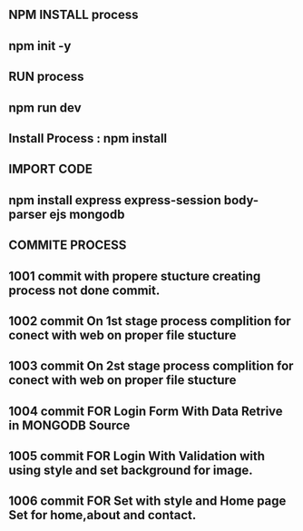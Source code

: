 ## NPM INSTALL process
## npm init -y 

## RUN process
## npm run dev

## Install Process : npm install <PackageName>




## IMPORT CODE 

## npm install express express-session body-parser ejs mongodb
<!-- npm install --save-dev @types/node -->
<!-- npm install ejs-lint --save-dev -->

## COMMITE PROCESS 
## 1001 commit with propere stucture creating process not done commit.
## 1002 commit On 1st stage process complition for conect with web on proper file stucture
## 1003 commit On 2st stage process complition for conect with web on proper file stucture
## 1004 commit FOR Login Form With Data Retrive in MONGODB Source
## 1005 commit FOR Login With Validation with using style and set background for image.
## 1006 commit FOR Set with style and Home page Set for home,about and contact.
